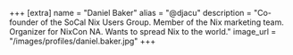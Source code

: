 +++
[extra]
name = "Daniel Baker"
alias = "@djacu"
description = "Co-founder of the SoCal Nix Users Group. Member of the Nix marketing team. Organizer for NixCon NA. Wants to spread Nix to the world."
image_url = "/images/profiles/daniel.baker.jpg"
+++
